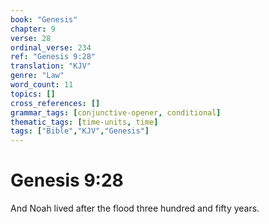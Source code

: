 ```yaml
---
book: "Genesis"
chapter: 9
verse: 28
ordinal_verse: 234
ref: "Genesis 9:28"
translation: "KJV"
genre: "Law"
word_count: 11
topics: []
cross_references: []
grammar_tags: [conjunctive-opener, conditional]
thematic_tags: [time-units, time]
tags: ["Bible","KJV","Genesis"]
---
```


# Genesis 9:28

And Noah lived after the flood three hundred and fifty years.
